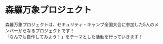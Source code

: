 # 森羅万象プロジェクト

森羅万象プロジェクトは、セキュリティ・キャンプ全国大会に参加した5人のメンバーからなるプロジェクトです！  
「なんでも自作してみよう！」をテーマとした活動を行っていきます！  
